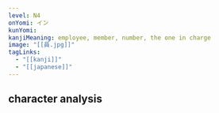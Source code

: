 ```yaml
---
level: N4
onYomi: イン
kunYomi:
kanjiMeaning: employee, member, number, the one in charge
image: "[[員.jpg]]"
tagLinks:
  - "[[kanji]]"
  - "[[japanese]]"
---
```

## character analysis